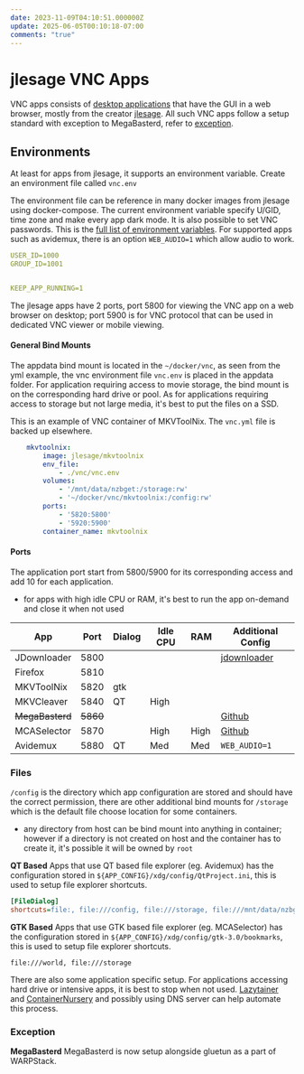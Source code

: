 ```yaml
---
date: 2023-11-09T04:10:51.000000Z
update: 2025-06-05T00:10:18-07:00
comments: "true"
---
```

# jlesage VNC Apps

VNC apps consists of [desktop applications](https://jlesage.github.io/docker-apps/) that have the GUI in a web browser, mostly from the creator [jlesage](https://github.com/jlesage?tab=repositories). All such VNC apps follow a setup standard with exception to MegaBasterd, refer to [exception](#exception).

## Environments
At least for apps from jlesage, it supports an environment variable. Create an environment file called `vnc.env`

The environment file can be reference in many docker images from jlesage using docker-compose. The current environment variable specify U/GID, time zone and make every app dark mode. It is also possible to set VNC passwords. This is the [full list of environment variables](https://github.com/jlesage/docker-baseimage-gui#environment-variables). For supported apps such as avidemux, there is an option `WEB_AUDIO=1` which allow audio to work.

```yaml
USER_ID=1000
GROUP_ID=1001


KEEP_APP_RUNNING=1
```

The jlesage apps have 2 ports, port 5800 for viewing the VNC app on a web browser on desktop; port 5900 is for VNC protocol that can be used in dedicated VNC viewer or mobile viewing.

#### General Bind Mounts

The appdata bind mount is located in the `~/docker/vnc`, as seen from the yml example, the vnc environment file `vnc.env` is placed in the appdata folder. For application requiring access to movie storage, the bind mount is on the corresponding hard drive or pool. As for applications requiring access to storage but not large media, it's best to put the files on a SSD.

This is an example of VNC container of MKVToolNix. The `vnc.yml` file is backed up elsewhere.

```yaml
    mkvtoolnix:
        image: jlesage/mkvtoolnix
        env_file:
            - ./vnc/vnc.env
        volumes:
            - '/mnt/data/nzbget:/storage:rw'
            - '~/docker/vnc/mkvtoolnix:/config:rw'
        ports:
            - '5820:5800'
            - '5920:5900'
        container_name: mkvtoolnix
```

#### Ports

The application port start from 5800/5900 for its corresponding access and add 10 for each application.
- for apps with high idle CPU or RAM, it's best to run the app on-demand and close it when not used

| App             | Port     | Dialog | Idle CPU | RAM  | Additional Config                                      |
| --------------- | -------- | ------ | -------- | ---- | ------------------------------------------------------ |
| JDownloader     | 5800     |        |          |      | [jdownloader](../Cloud%20VPS/jdownloader.md)           |
| Firefox         | 5810     |        |          |      |                                                        |
| MKVToolNix      | 5820     | gtk    |          |      |                                                        |
| MKVCleaver      | 5840     | QT     | High     |      |                                                        |
| ~~MegaBasterd~~ | ~~5860~~ |        |          |      | [Github](https://github.com/vttc08/megabasterd-docker) |
| MCASelector     | 5870     |        | High     | High | [Github](https://github.com/vttc08/docker-mcaselector) |
| Avidemux        | 5880     | QT     | Med      | Med  | `WEB_AUDIO=1`                                          |

### Files
`/config` is the directory which app configuration are stored and should have the correct permission, there are other additional bind mounts for `/storage` which is the default file choose location for some containers.
- any directory from host can be bind mount into anything in container; however if a directory is not created on host and the container has to create it, it's possible it will be owned by `root`

**QT Based**
Apps that use QT based file explorer (eg. Avidemux) has the configuration stored in `${APP_CONFIG}/xdg/config/QtProject.ini`, this is used to setup file explorer shortcuts.
```ini
[FileDialog]
shortcuts=file:, file:///config, file:///storage, file:///mnt/data/nzbget, file:///mnt/data, file:///mnt/data2
```

**GTK Based**
Apps that use GTK based file explorer (eg. MCASelector) has the configuration stored in `${APP_CONFIG}/xdg/config/gtk-3.0/bookmarks`, this is used to setup file explorer shortcuts.
```
file:///world, file:///storage
```

There are also some application specific setup. For applications accessing hard drive or intensive apps, it is best to stop when not used. [Lazytainer ](https://github.com/vmorganp/Lazytainer)and [ContainerNursery](https://github.com/ItsEcholot/ContainerNursery) and possibly using DNS server can help automate this process.
### Exception
**MegaBasterd**
MegaBasterd is now setup alongside gluetun as a part of WARPStack.
